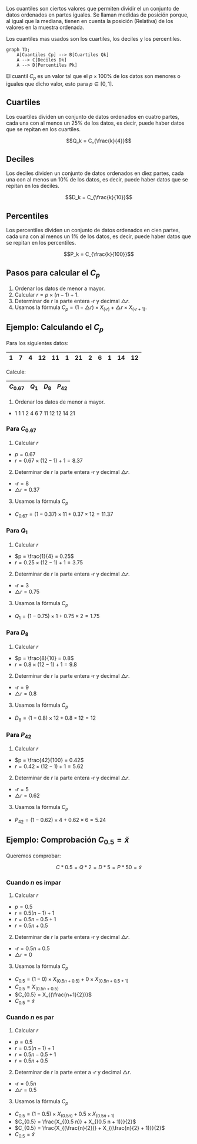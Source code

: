 Los cuantiles son ciertos valores que permiten dividir el un conjunto de datos ordenados en partes iguales. Se llaman medidas de posición porque, al igual que la mediana, tienen en cuenta la posición (Relativa) de los valores en la muestra ordenada.

Los cuantiles mas usados son los cuartiles, los deciles y los percentiles.
```mermaid
graph TD;
    A[Cuantiles Cp] --> B[Cuartiles Qk]
    A --> C[Deciles Dk]
    A --> D[Percentiles Pk]
```

El cuantil $C_p$ es un valor tal que el $p\times 100\%$ de los datos son menores o iguales que dicho valor, esto para $p \in [0,1]$.

## Cuartiles

Los cuartiles dividen un conjunto de datos ordenados en cuatro partes, cada una con al menos un 25% de los datos, es decir, puede haber datos que se repitan en los cuartiles.

$$Q_k = C_{\frac{k}{4}}$$

## Deciles

Los deciles dividen un conjunto de datos ordenados en diez partes, cada una con al menos un 10% de los datos, es decir, puede haber datos que se repitan en los deciles.

$$D_k = C_{\frac{k}{10}}$$

## Percentiles

Los percentiles dividen un conjunto de datos ordenados en cien partes, cada una con al menos un 1% de los datos, es decir, puede haber datos que se repitan en los percentiles.

$$P_k = C_{\frac{k}{100}}$$

## Pasos para calcular el $C_p$

1. Ordenar los datos de menor a mayor.
2. Calcular $r = p \times (n-1) + 1$.
3. Determinar de $r$ la parte entera $\square r$ y decimal $\triangle r$.
4. Usamos la fórmula $C_{p} = (1 - \triangle r) \times X_{(\square r)} + \triangle r \times X_{(\square r + 1)}$.

## Ejemplo: Calculando el $C_p$

Para los siguientes datos:

| 1   | 7   | 4   | 12  | 11  | 1   | 21  | 2   | 6   | 1   | 14  | 12  |
| --- | --- | --- | --- | --- | --- | --- | --- | --- | --- | --- | --- |

Calcule:  

| $C_{0.67}$ | $Q_{1}$| $D_{8}$| $P_{42}$|
| :--------: | :----: | :----: | :-----: |

1. Ordenar los datos de menor a mayor.

- 1 1 1 2 4 6 7 11 12 12 14 21

### Para $C_{0.67}$

1. Calcular $r$

- $p = 0.67$
- $r = 0.67 \times (12-1) + 1 = 8.37$

2. Determinar de $r$ la parte entera $\square r$ y decimal $\triangle r$.

- $\square r = 8$
- $\triangle r = 0.37$

3. Usamos la fórmula $C_{p}$

- $C_{0.67} = (1 - 0.37) \times 11 + 0.37 \times 12 = 11.37$

### Para $Q_{1}$

1. Calcular $r$

- $p = \frac{1}{4} = 0.25$
- $r = 0.25 \times (12-1) + 1 = 3.75$

2. Determinar de $r$ la parte entera $\square r$ y decimal $\triangle r$.

- $\square r = 3$
- $\triangle r = 0.75$

3. Usamos la fórmula $C_{p}$

- $Q_{1} = (1 - 0.75) \times 1 + 0.75 \times 2 = 1.75$

### Para $D_{8}$

1. Calcular $r$

- $p = \frac{8}{10} = 0.8$
- $r = 0.8 \times (12-1) + 1 = 9.8$

2. Determinar de $r$ la parte entera $\square r$ y decimal $\triangle r$.

- $\square r = 9$
- $\triangle r = 0.8$

3. Usamos la fórmula $C_{p}$

- $D_{8} = (1 - 0.8) \times 12 + 0.8 \times 12 = 12$

### Para $P_{42}$

1. Calcular $r$

- $p = \frac{42}{100} = 0.42$
- $r = 0.42 \times (12-1) + 1 = 5.62$

2. Determinar de $r$ la parte entera $\square r$ y decimal $\triangle r$.

- $\square r = 5$
- $\triangle r = 0.62$

3. Usamos la fórmula $C_{p}$

- $P_{42} = (1 - 0.62) \times 4 + 0.62 \times 6 = 5.24$

## Ejemplo: Comprobación $C_{0.5} = \tilde{x}$

Queremos comprobar:

$$ C*{0.5} = Q*{2} = D*{5} = P*{50} = \tilde{x}$$

### Cuando $n$ es impar

1. Calcular $r$

- $p = 0.5$
- $r = 0.5 (n-1) + 1$
- $r = 0.5 n - 0.5 + 1$
- $r = 0.5 n + 0.5$

2. Determinar de $r$ la parte entera $\square r$ y decimal $\triangle r$.

- $\square r = 0.5 n + 0.5$
- $\triangle r = 0$

3. Usamos la fórmula $C_{p}$

- $C_{0.5} = (1 - 0) \times X_{(0.5 n + 0.5)} + 0 \times X_{(0.5 n + 0.5 + 1)}$
- $C_{0.5} = X_{(0.5 n + 0.5)}$
- $C_{0.5} = X_{(\frac{n+1}{2})}$
- $C_{0.5} = \tilde{x}$

### Cuando $n$ es par

1. Calcular $r$

- $p = 0.5$
- $r = 0.5 (n-1) + 1$
- $r = 0.5 n - 0.5 + 1$
- $r = 0.5 n + 0.5$

2. Determinar de $r$ la parte enter
   a $\square r$ y decimal $\triangle r$.

- $\square r = 0.5 n$
- $\triangle r = 0.5$

3. Usamos la fórmula $C_{p}$

- $C_{0.5} = (1 - 0.5) \times X_{(0.5 n)} + 0.5 \times X_{(0.5 n + 1)}$
- $C_{0.5} = \frac{X_{(0.5 n)} + X_{(0.5 n + 1)}}{2}$
- $C_{0.5} = \frac{X_{(\frac{n}{2})} + X_{(\frac{n}{2} + 1)}}{2}$
- $C_{0.5} = \tilde{x}$